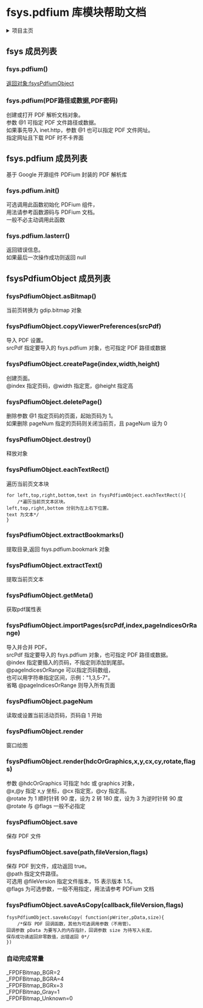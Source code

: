 # fsys.pdfium 库模块帮助文档


<details>  <summary>项目主页</summary>  <p>
https://github.com/xuncv/PDFium-aardio
</p></details>


<a id="fsys"></a>
## fsys 成员列表


<a id="fsys.pdfium"></a>
### fsys.pdfium() 
 [返回对象:fsysPdfiumObject](#fsysPdfiumObject)

<a id="fsys.pdfium"></a>
### fsys.pdfium(PDF路径或数据,PDF密码) 
 创建或打开 PDF 解析文档对象。  
参数 @1 可指定 PDF 文件路径或数据。  
如果事先导入 inet.http，参数 @1 也可以指定 PDF 文件网址。  
指定网址且下载 PDF 时不卡界面

<a id="fsys.pdfium"></a>
## fsys.pdfium 成员列表

基于 Google 开源组件 PDFium 封装的 PDF 解析库

<a id="fsys.pdfium.init"></a>
### fsys.pdfium.init() 
 可选调用此函数初始化 PDFium 组件，  
用法请参考函数源码与 PDFium 文档。  
一般不必主动调用此函数

<a id="fsys.pdfium.lasterr"></a>
### fsys.pdfium.lasterr() 
 返回错误信息。  
如果最后一次操作成功则返回 null

<a id="fsysPdfiumObject"></a>
## fsysPdfiumObject 成员列表


<a id="fsysPdfiumObject.asBitmap"></a>
### fsysPdfiumObject.asBitmap() 
 当前页转换为 gdip.bitmap 对象

<a id="fsysPdfiumObject.copyViewerPreferences"></a>
### fsysPdfiumObject.copyViewerPreferences(srcPdf) 
 导入 PDF 设置。  
srcPdf 指定要导入的 fsys.pdfium 对象，也可指定 PDF 路径或数据

<a id="fsysPdfiumObject.createPage"></a>
### fsysPdfiumObject.createPage(index,width,height) 
 创建页面。  
@index 指定页码，@width 指定宽，@height 指定高

<a id="fsysPdfiumObject.deletePage"></a>
### fsysPdfiumObject.deletePage() 
 删除参数 @1 指定页码的页面，起始页码为 1。  
如果删除 pageNum 指定的页码则关闭当前页，且 pageNum 设为 0

<a id="fsysPdfiumObject.destroy"></a>
### fsysPdfiumObject.destroy() 
 释放对象

<a id="fsysPdfiumObject.eachTextRect"></a>
### fsysPdfiumObject.eachTextRect() 
 遍历当前页文本块



```aardio
for left,top,right,bottom,text in fsysPdfiumObject.eachTextRect(){
	/*遍历当前页文本区块。  
left,top,right,bottom 分别为左上右下位置。  
text 为文本*/
}
```



<a id="fsysPdfiumObject.extractBookmarks"></a>
### fsysPdfiumObject.extractBookmarks() 
 提取目录,返回 fsys.pdfium.bookmark 对象

<a id="fsysPdfiumObject.extractText"></a>
### fsysPdfiumObject.extractText() 
 提取当前页文本

<a id="fsysPdfiumObject.getMeta"></a>
### fsysPdfiumObject.getMeta() 
 获取pdf属性表

<a id="fsysPdfiumObject.importPages"></a>
### fsysPdfiumObject.importPages(srcPdf,index,pageIndicesOrRange) 
 导入并合并 PDF。  
srcPdf 指定要导入的 fsys.pdfium 对象，也可指定 PDF 路径或数据。  
@index 指定要插入的页码，不指定则添加到尾部。  
@pageIndicesOrRange 可以指定页码数组，  
也可以用字符串指定区间，示例："1,3,5-7"。  
省略 @pageIndicesOrRange 则导入所有页面

<a id="fsysPdfiumObject.pageNum"></a>
### fsysPdfiumObject.pageNum 
 读取或设置当前活动页码，页码自 1 开始

<a id="fsysPdfiumObject.render"></a>
### fsysPdfiumObject.render 
 窗口绘图

<a id="fsysPdfiumObject.render"></a>
### fsysPdfiumObject.render(hdcOrGraphics,x,y,cx,cy,rotate,flags) 
 参数 @hdcOrGraphics 可指定 hdc 或 graphics 对象，  
@x,@y 指定 x,y 坐标，@cx 指定宽，@cy 指定高。  
@rotate 为 1 顺时针转 90 度，设为 2 转 180 度，设为 3 为逆时针转 90 度  
@rotate 与 @flags 一般不必指定

<a id="fsysPdfiumObject.save"></a>
### fsysPdfiumObject.save 
 保存 PDF 文件

<a id="fsysPdfiumObject.save"></a>
### fsysPdfiumObject.save(path,fileVersion,flags) 
 保存 PDF 到文件，成功返回 true。  
@path 指定文件路径。  
可选用 @fileVersion 指定文件版本，15 表示版本 1.5。  
@flags 为可选参数，一般不用指定，用法请参考 PDFium 文档

<a id="fsysPdfiumObject.saveAsCopy"></a>
### fsysPdfiumObject.saveAsCopy(callback,fileVersion,flags) 
 

```aardio
fsysPdfiumObject.saveAsCopy( function(pWriter,pData,size){  
	/*保存 PDF 回调函数，其他为可选调用参数（不用管）。  
回调参数 pData 为要写入的内存指针，回调参数 size 为待写入长度。  
保存成功请返回非零数值，出错返回 0*/  
})
```




### 自动完成常量
_FPDFBitmap_BGR=2  
_FPDFBitmap_BGRA=4  
_FPDFBitmap_BGRx=3  
_FPDFBitmap_Gray=1  
_FPDFBitmap_Unknown=0  
